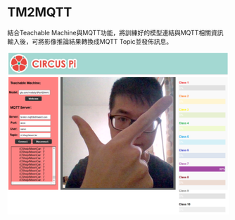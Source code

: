 # TM2MQTT
結合Teachable Machine與MQTT功能，將訓練好的模型連結與MQTT相關資訊輸入後，可將影像推論結果轉換成MQTT Topic並發佈訊息。
<p align="center">
  <img src="https://github.com/YisrealHung/TM2MQTT/blob/main/album/show.png" width="700"/>
</p>
